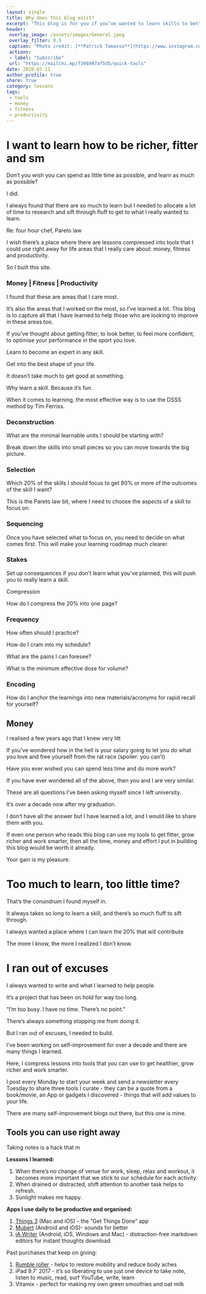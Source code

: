 ```yaml
---
layout: single
title: Why does this blog exist?
excerpt: "This blog is for you if you’ve wanted to learn skills to better health, wealth and productivity but don’t want to spend the time."
header:
 overlay_image: /assets/images/General.jpeg
 overlay_filter: 0.5
 caption: "Photo credit: [**Patrick Tomasso**](https://www.instagram.com/impatrickt/)"
 actions:
 - label: "Subscribe"
 url: "https://mailchi.mp/f306997af5d5/quick-tools"
date: 2020-07-11
author_profile: true
share: true 
category: lessons
tags:
 - tools
 - money
 - fitness
 - productivity
---
```

# I want to learn how to be richer, fitter and sm

Don’t you wish you can spend as little time as possible, and learn as much as possible?

I did.

I always found that there are so much to learn but I needed to allocate a lot of time to research and sift through fluff to get to what I really wanted to learn.

Re: four hour chef, Pareto law

I wish there’s a place where there are lessons compressed into tools that I could use right away for life areas that I really care about: money, fitness and productivity. 

So I built this site.

### Money | Fitness | Productivity

I found that these are areas that I care most.

It’s also the areas that I worked on the most, so I’ve learned a lot. This blog is to capture all that I have learned to help those who are looking to improve in these areas too. 

If you’ve thought about getting fitter, to look better, to feel more confident, to optimise your performance in the sport you love.

Learn to become an expert in any skill.

Get into the best shape of your life.

It doesn’t take much to get good at something.

Why learn a skill. Because it’s fun.

When it comes to learning, the most effective way is to use the DSSS method by Tim Ferriss. 

### Deconstruction 

What are the minimal learnable units I should be starting with?

Break down the skills into small pieces so you can move towards the big picture. 

### Selection

Which 20% of the skills I should focus to get 80% or more of the outcomes of the skill I want?

This is the Pareto law bit, where I need to choose the aspects of a skill to focus on.

### Sequencing

Once you have selected what to focus on, you need to decide on what comes first. This will make your learning roadmap much clearer.

### Stakes

Set up consequences if you don’t learn what you’ve planned, this will push you to really learn a skill. 

Compression

How do I compress the 20% into one page?

### Frequency

How often should I practice?

How do I cram into my schedule?

What are the pains I can foresee?

What is the minimum effective dose for volume?

### Encoding

How do I anchor the learnings into new materials/acronyms for rapid recall for yourself?

## Money

I realised a few years ago that I knew very litt

If you’ve wondered how in the hell is your salary going to let you do what you love and free yourself from the rat race (spoiler: you can’t)

Have you ever wished you can spend less time and do more work?

If you have ever wondered all of the above, then you and I are very similar. 

These are all questions I’ve been asking myself since I left university.

It’s over a decade now after my graduation. 

I don’t have all the answer but I have learned a lot, and I would like to share them with you.

If even one person who reads this blog can use my tools to get fitter, grow richer and work smarter, then all the time, money and effort I put in building this blog would be worth it already.

Your gain is my pleasure. 


# Too much to learn, too little time?

That’s the conundrum I found myself in. 

It always takes so long to learn a skill, and there’s so much fluff to sift through.

I always wanted a place where I can learn the 20% that will contribute 

The more I know, the more I realized I don’t know. 


# I ran out of excuses

I always wanted to write and what I learned to help people. 

It’s a project that has been on hold for way too long. 

“I’m too busy. I have no time. There’s no point.” 

There’s always something stopping me from doing it. 

But I ran out of excuses, I needed to build. 

I’ve been working on self-improvement for over a decade and there are many things I learned. 

Here, I compress lessons into tools that you can use to get healthier, grow richer and work smarter. 

I post every Monday to start your week and send a newsletter every Tuesday to share three tools I curate - they can be a quote from a book/movie, an App or gadgets I discovered - things that will add values to your life. 

There are many self-improvement blogs out there, but this one is mine.

## Tools you can use right away

Taking notes is a hack that m

**Lessons I learned:**
1. When there’s no change of venue for work, sleep, relax and workout, it becomes more important that we stick to our schedule for each activity.
2. When drained or distracted, shift attention to another task helps to refresh.
3. Sunlight makes me happy.

**Apps I use daily to be productive and organised:**
1. [Things 3](https://culturedcode.com/things/) (Mac and iOS) - the “Get Things Done” app
2. [Mubert](https://mubert.com/) (Android and iOS)- sounds for better 
3. [iA Writer](https://ia.net/writer) (Android, iOS, Windows and Mac) - distraction-free markdown editors for instant thoughts download

Past purchases that keep on giving:
1. [Rumble roller](https://store-rumbleroller.myshopify.com/) - helps to restore mobility and reduce body aches
2. iPad 9.7’ 2017 - it’s so liberating to use just one device to take note, listen to music, read, surf YouTube, write, learn
3. Vitamix - perfect for making my own green smoothies and oat milk

